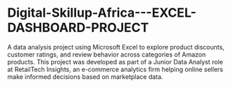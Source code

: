 # Digital-Skillup-Africa---EXCEL-DASHBOARD-PROJECT
  A data analysis project using Microsoft Excel to explore product discounts, customer ratings, and review behavior across categories of Amazon products. This project was developed as part of a Junior Data Analyst role at RetailTech Insights, an e-commerce analytics firm helping online sellers make informed decisions based on marketplace data.
